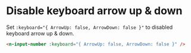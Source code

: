 # Disable keyboard arrow up & down

Set `:keyboard="{ ArrowUp: false, ArrowDown: false }"` to disabled keyboard arrow up & down.

```html
<n-input-number :keyboard="{ ArrowUp: false, ArrowDown: false }" />
```
